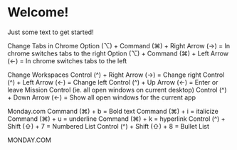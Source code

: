 # Welcome!

Just some text to get started!





Change Tabs in Chrome
Option (⌥) + Command (⌘) + Right Arrow (→) = In chrome switches tabs to the right
Option (⌥) + Command (⌘) + Left Arrow (←) = In chrome switches tabs to the left


Change Workspaces
Control (^) + Right Arrow (→) = Change right
Control (^) + Left Arrow (←) = Change left
Control (^) + Up Arrow (←) = Enter or leave Mission Control (ie. all open windows on current desktop)
Control (^) + Down Arrow (←) = Show all open windows for the current app

Monday.com
Command (⌘) + b = Bold text
Command (⌘) + i = italicize
Command (⌘) + u = underline
Command (⌘) + k = hyperlink
Control (^) + Shift (⇧) + 7 = Numbered List
Control (^) + Shift (⇧) + 8 = Bullet List


MONDAY.COM
